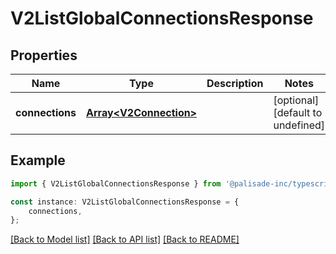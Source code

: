 # V2ListGlobalConnectionsResponse


## Properties

Name | Type | Description | Notes
------------ | ------------- | ------------- | -------------
**connections** | [**Array&lt;V2Connection&gt;**](V2Connection.md) |  | [optional] [default to undefined]

## Example

```typescript
import { V2ListGlobalConnectionsResponse } from '@palisade-inc/typescript-sdk';

const instance: V2ListGlobalConnectionsResponse = {
    connections,
};
```

[[Back to Model list]](../README.md#documentation-for-models) [[Back to API list]](../README.md#documentation-for-api-endpoints) [[Back to README]](../README.md)
